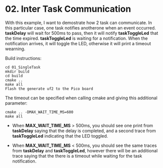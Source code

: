 # 02. Inter Task Communication

With this example, I want to demostrate how 2 task can communicate. In this particular case, one task notifies anotherone when an event occurred.
**taskDelay** will wait for 500ms to pass, then it will notify **taskToggleLed** that the time expired. **taskToggleLed** is waiting for a notification. When the notification arrives, it will toggle the LED, otherwise it will print a timeout wearning.

Build instructions:

```
cd 01_SingleTask
mkdir build
cd build
cmake ..
make all
Flash the generate uf2 to the Pico board
```

The timeout can be specified when calling cmake and giving this additional parameter:
```
cmake .. -DMAX_WAIT_TIME_MS=600
make all
```

- When **MAX_WAIT_TIME_MS** > 500ms, you should see one print from **taskDelay** saying that the delay is completed, and a second trace from **taskToggleLed** indicating that the LED toggled.

- When **MAX_WAIT_TIME_MS** < 500ms, you should see the same traces from **taskDelay** and **taskToggleLed**, however there will be an additional trace saying that the there is a timeout while waiting for the task notification.
